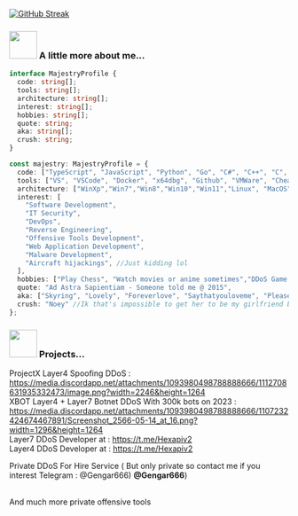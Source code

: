 [![GitHub Streak](https://streak-stats.demolab.com/?user=TheMajestry)](https://git.io/streak-stats)


### <img src="https://media3.giphy.com/media/1NYkJ0wTvncdXV5dN5/source.gif" width="50"> A little more about me...  

```typescript
interface MajestryProfile {
  code: string[];
  tools: string[];
  architecture: string[];
  interest: string[];
  hobbies: string[];
  quote: string;
  aka: string[];
  crush: string;
}

const majestry: MajestryProfile = {
  code: ["TypeScript", "JavaScript", "Python", "Go", "C#", "C++", "C", "Assembly", "Rust","Lua"],
  tools: ["VS", "VSCode", "Docker", "x64dbg", "Github", "VMWare", "CheatEngine","ChatGPT"],
  architecture: ["WinXp","Win7","Win8","Win10","Win11","Linux", "MacOS"],
  interest: [
    "Software Development",
    "IT Security",
    "DevOps",
    "Reverse Engineering",
    "Offensive Tools Development",
    "Web Application Development",
    "Malware Development",
    "Aircraft hijackings", //Just kidding lol
  ],
  hobbies: ["Play Chess", "Watch movies or anime sometimes","DDoS Game server","WebScraping"],
  quote: "Ad Astra Sapientiam - Someone told me @ 2015",
  aka: ["Skyring", "Lovely", "Foreverlove", "Saythatyouloveme", "Pleaseloveme"], //Ik that I have a lot of aka.
  crush: "Noey" //Ik that's impossible to get her to be my girlfriend but I still love her : )
};

```

### <img src="https://media2.giphy.com/media/3oKIPnAiaMCws8nOsE/200.gif" width="50"> Projects...
ProjectX Layer4 Spoofing DDoS : https://media.discordapp.net/attachments/1093980498788888666/1112708631935332473/image.png?width=2246&height=1264 <br>
XBOT Layer4 + Layer7 Botnet DDoS With 300k bots on 2023 : https://media.discordapp.net/attachments/1093980498788888666/1107232424674467891/Screenshot_2566-05-14_at_16.png?width=1296&height=1264 <br>
Layer7 DDoS Developer at : https://t.me/Hexapiv2 <br>
Layer4 DDoS Developer at : https://t.me/Hexapiv2 <br>

Private DDoS For Hire Service ( But only private so contact me if you interest Telegram : @Gengar666) <b>@Gengar666</b>) <br><br>


And much more private offensive tools<br>

